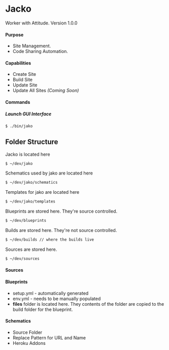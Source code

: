 # Jacko
Worker with Attitude. Version 1.0.0

#### Purpose
- Site Management.
- Code Sharing Automation.

#### Capabilities
- Create Site
- Build Site
- Update Site
- Update All Sites *(Coming Soon)*

#### Commands

##### Launch GUI Interface
```bash
$ ./bin/jako 
```


## Folder Structure

Jacko is located here
```bash
$ ~/dev/jako
```

Schematics used by jako are located here
```bash
$ ~/dev/jako/schematics
```

Templates for jako are located here
```bash
$ ~/dev/jako/templates
```

Blueprints are stored here. They're source controlled.
```bash
$ ~/dev/blueprints 
```

Builds are stored here. They're not source controlled.
```bash
$ ~/dev/builds // where the builds live
```

Sources are stored here.
```bash
$ ~/dev/sources
```

#### Sources

#### Blueprints
- setup.yml - automatically generated
- env.yml - needs to be manually populated
- **files** folder is located here. They contents of the folder are copied
to the build folder for the blueprint.

#### Schematics
- Source Folder
- Replace Pattern for URL and Name
- Heroku Addons

